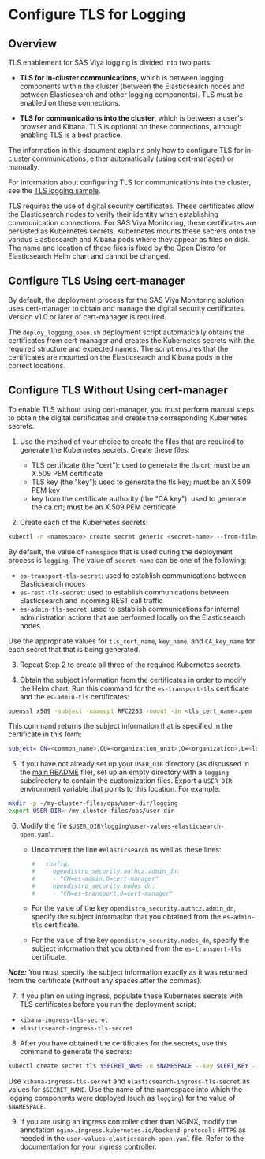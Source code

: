 # Configure TLS for Logging

## Overview

TLS enablement for SAS Viya logging is divided into two parts:

- **TLS for in-cluster communications**, which is between logging components within
the cluster (between the Elasticsearch nodes and between Elasticsearch and other logging components). TLS must be enabled on these connections.

- **TLS for communications into the cluster**, which is between a user's 
browser and Kibana. TLS is optional on these connections, although enabling
TLS is a best practice.

The information in this document explains only how to configure TLS 
for in-cluster communications, either automatically (using cert-manager) 
or manually.

For information about configuring TLS for communications into the cluster, see 
the [TLS logging sample](../samples/tls/loggingREADME.md).

TLS requires the use of digital security certificates. These certificates allow the Elasticsearch nodes to verify their identity when establishing communication connections. For SAS Viya Monitoring, these certificates are persisted as Kubernetes secrets. Kubernetes mounts these secrets onto the various Elasticsearch and Kibana pods where they appear as files on disk. The name and location of these files is fixed by the Open Distro for Elasticsearch Helm chart and cannot be changed. 

## Configure TLS Using cert-manager

By default, the deployment process for the SAS Viya Monitoring solution uses cert-manager to obtain and manage the digital security certificates. Version v1.0 or later of cert-manager is required.

The `deploy_logging_open.sh` deployment script automatically obtains the certificates from cert-manager and creates the Kubernetes secrets with the required structure and expected names. The script ensures that the certificates are mounted on the Elasticsearch and Kibana pods in the correct locations.

## Configure TLS Without Using cert-manager

To enable TLS without using cert-manager, you must perform manual steps to obtain the digital certificates and create the corresponding Kubernetes secrets.

1. Use the method of your choice to create the files that are required to generate the Kubernetes secrets. Create these files:

   - TLS certificate (the "cert"): used to generate the tls.crt; must be an X.509 PEM certificate
   - TLS key (the "key"): used to generate the tls.key; must be an X.509 PEM key
   - key from the certificate authority (the "CA key"): used to generate the ca.crt; must be an X.509 PEM certificate

2. Create each of the Kubernetes secrets:

```bash
kubectl -n <namespace> create secret generic <secret-name> --from-file=tls.crt=<tls_cert_name>.pem --from-file=tls.key=<key_name>.key --from-file=ca.crt=<CA_key_name>.pem
```

By default, the value of `namespace` that is used during the deployment process is `logging`. The value of `secret-name` can be one of the following:

   - `es-transport-tls-secret`: used to establish communications between Elasticsearch nodes
   - `es-rest-tls-secret`: used to establish communications between Elasticsearch and incoming REST call traffic
   - `es-admin-tls-secret`: used to establish communications for internal administration actions that are performed locally on the Elasticsearch nodes

Use the appropriate values for `tls_cert_name`, `key_name`, and `CA_key_name` for each secret that that is being generated.

3. Repeat Step 2 to create all three of the required Kubernetes secrets.

4. Obtain the subject information from the certificates in order to modify the Helm chart. Run this command for the `es-transport-tls` certificate and the `es-admin-tls` certificates:

```bash
openssl x509 -subject -nameopt RFC2253 -noout -in <tls_cert_name>.pem
```

This command returns the subject information that is specified in the certificate in this form:

```bash
subject= CN=<common_name>,OU=<organization_unit>,O=<organization>,L=<location>,C=XX
```
5. If you have not already set up your `USER_DIR` directory (as discussed in the [main README](../README.md#customization) file), set up an empty directory with a `logging` subdirectory to contain the customization files. Export a `USER_DIR` environment variable that points to this location. For example:

```bash
mkdir -p ~/my-cluster-files/ops/user-dir/logging
export USER_DIR=~/my-cluster-files/ops/user-dir
```

6. Modify the file `$USER_DIR\logging\user-values-elasticsearch-open.yaml`.

   - Uncomment the line `#elasticsearch` as well as these lines:
   
     ```bash
     #   config:
     #     opendistro_security.authcz.admin_dn:
     #     - "CN=es-admin,O=cert-manager"
     #     opendistro_security.nodes_dn:
     #     - "CN=es-transport,O=cert-manager"
      ```
   - For the value of the key `opendistro_security.authcz.admin_dn`, specify the subject information that you obtained from the `es-admin-tls` certificate.

   - For the value of the key `opendistro_security.nodes_dn`, specify the subject information that you obtained from the `es-transport-tls` certificate.

***Note:*** You must specify the subject information exactly as it was returned from the certificate (without any spaces after the commas). 

7. If you plan on using ingress, populate these Kubernetes secrets with 
TLS certificates before you run the deployment script:

* `kibana-ingress-tls-secret`
* `elasticsearch-ingress-tls-secret`

8. After you have obtained the certificates for the secrets, use this command to generate the secrets:

```bash
kubectl create secret tls $SECRET_NAME -n $NAMESPACE --key $CERT_KEY --cert $CERT_FILE
```

Use `kibana-ingress-tls-secret` and `elasticsearch-ingress-tls-secret` as values for `$SECRET_NAME`. Use the name of the namespace into which the logging components 
were deployed (such as `logging`) for the value of `$NAMESPACE`.

9. If you are using an ingress controller other than NGINX, modify the annotation 
`nginx.ingress.kubernetes.io/backend-protocol: HTTPS` as needed in the `user-values-elasticsearch-open.yaml` file. Refer to the documentation for your ingress controller. 